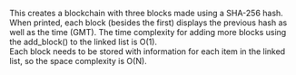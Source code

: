 This creates a blockchain with three blocks made using a SHA-256 hash. 
When printed, each block (besides the first) displays the previous hash as well as the time (GMT). 
The time complexity for adding more blocks using the add_block() to the linked list is O(1).  
Each block needs to be stored with information for each item in the linked list, so the space complexity is O(N).